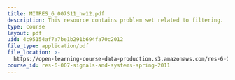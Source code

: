 ```yaml
---
title: MITRES_6_007S11_hw12.pdf
description: This resource contains problem set related to filtering.
type: course
layout: pdf
uid: 4c95154af7a7be1b291b694fa70c2012
file_type: application/pdf
file_location: >-
  https://open-learning-course-data-production.s3.amazonaws.com/res-6-007-signals-and-systems-spring-2011/4c95154af7a7be1b291b694fa70c2012_MITRES_6_007S11_hw12.pdf
course_id: res-6-007-signals-and-systems-spring-2011
---
```

